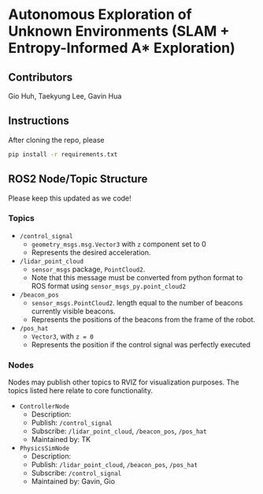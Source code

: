 # Autonomous Exploration of Unknown Environments (SLAM + Entropy-Informed A* Exploration)

## Contributors
Gio Huh, Taekyung Lee, Gavin Hua

## Instructions
After cloning the repo, please
```sh
pip install -r requirements.txt
```

## ROS2 Node/Topic Structure
Please keep this updated as we code!

### Topics
- `/control_signal`
    - `geometry_msgs.msg.Vector3` with `z` component set to $0$
    - Represents the desired acceleration.
- `/lidar_point_cloud`
    - `sensor_msgs` package, `PointCloud2`.
    - Note that this message must be converted from python format to ROS format using `sensor_msgs_py.point_cloud2`
- `/beacon_pos`
    - `sensor_msgs.PointCloud2`. length equal to the number of beacons currently visible beacons.
    - Represents the positions of the beacons from the frame of the robot.
- `/pos_hat`
    - `Vector3`, with `z = 0`
    - Represents the position if the control signal was perfectly executed

### Nodes
Nodes may publish other topics to RVIZ for visualization purposes. The topics listed here relate to core functionality.
- `ControllerNode`
    - Description:
    - Publish: `/control_signal`
    - Subscribe: `/lidar_point_cloud`, `/beacon_pos`, `/pos_hat`
    - Maintained by: TK
- `PhysicsSimNode`
    - Description:
    - Publish: `/lidar_point_cloud`, `/beacon_pos`, `/pos_hat`
    - Subscribe: `/control_signal`
    - Maintained by: Gavin, Gio
